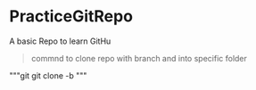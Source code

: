 # PracticeGitRepo
A basic Repo to learn GitHu


> commnd to clone repo with branch and into specific folder

"""git
git clone <your repo url> -b <branch name> <folder name with path>
"""

